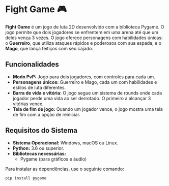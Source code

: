 # Fight Game 🎮

**Fight Game** é um jogo de luta 2D desenvolvido com a biblioteca Pygame. O jogo permite que dois jogadores se enfrentem em uma arena até que um deles vença 3 vezes. O jogo oferece personagens com habilidades únicas: o **Guerreiro**, que utiliza ataques rápidos e poderosos com sua espada, e o **Mago**, que lança feitiços com seu cajado.

## Funcionalidades

- **Modo PvP:** Jogo para dois jogadores, com controles para cada um.
- **Personagens únicos:** Guerreiro e Mago, cada um com habilidades e estilos de luta diferentes.
- **Barra de vida e vitória:** O jogo segue um sistema de rounds onde cada jogador perde uma vida ao ser derrotado. O primeiro a alcançar 3 vitórias vence.
- **Tela de fim de jogo:** Quando um jogador vence, o jogo mostra uma tela de fim com a opção de reiniciar.

## Requisitos do Sistema

- **Sistema Operacional:** Windows, macOS ou Linux.
- **Python:** 3.6 ou superior.
- **Bibliotecas necessárias:**
  - Pygame (para gráficos e áudio)

Para instalar as dependências, use o seguinte comando:

```bash
pip install pygame
